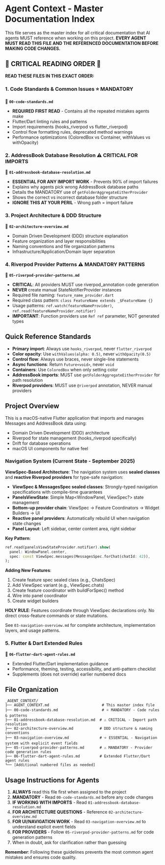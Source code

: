 # Agent Context - Master Documentation Index

This file serves as the master index for all critical documentation that AI agents MUST reference when working on this project. **EVERY AGENT MUST READ THIS FILE AND THE REFERENCED DOCUMENTATION BEFORE MAKING CODE CHANGES.**

## 🚨 CRITICAL READING ORDER 🚨

**READ THESE FILES IN THIS EXACT ORDER:**

### 1. Code Standards & Common Issues ⭐ MANDATORY

📁 **`00-code-standards.md`**

- **REQUIRED FIRST READ** - Contains all the repeated mistakes agents make
- Flutter/Dart linting rules and patterns
- Import requirements (hooks_riverpod vs flutter_riverpod)
- Control flow formatting rules, deprecated method warnings
- Performance optimizations (ColoredBox vs Container, withValues vs withOpacity)

### 2. AddressBook Database Resolution ⚠️ CRITICAL FOR IMPORTS

📁 **`01-addressbook-database-resolution.md`**

- **ESSENTIAL FOR ANY IMPORT WORK** - Prevents 90% of import failures
- Explains why agents pick wrong AddressBook database paths
- Details the MANDATORY use of `getFolderAggregateEitherProvider`
- Shows the correct vs incorrect database folder structure
- **IGNORE THIS AT YOUR PERIL** - Wrong path = import failure

### 3. Project Architecture & DDD Structure

📁 **`02-architecture-overview.md`**

- Domain Driven Development (DDD) structure explanation
- Feature organization and layer responsibilities
- Naming conventions and file organization patterns
- Infrastructure/Application/Domain layer separation

### 4. Riverpod Provider Patterns ⚠️ MANDATORY PATTERNS

📁 **`05-riverpod-provider-patterns.md`**

- **CRITICAL**: All providers MUST use riverpod_annotation code generation
- **NEVER** create manual StateNotifierProvider instances
- Required file naming: `feature_name_provider.dart`
- Required class pattern: `class FeatureName extends _$FeatureName {}`
- Usage patterns: `ref.watch(featureNameProvider)`, `ref.read(featureNameProvider.notifier)`
- **IMPORTANT**: Function providers use `Ref ref` parameter, NOT generated types

## Quick Reference Standards

- **Primary import**: Always use `hooks_riverpod`, never `flutter_riverpod`
- **Color opacity**: Use `withValues(alpha: 0.5)`, never `withOpacity(0.5)`
- **Control flow**: Always use braces, never single-line statements
- **Async functions**: Return `Future<void>`, never `void`
- **Containers**: Use `ColoredBox` when only setting color
- **AddressBook imports**: MUST use `getFolderAggregateEitherProvider` for path resolution
- **Riverpod providers**: MUST use `@riverpod` annotation, NEVER manual providers

## Project Overview

This is a macOS-native Flutter application that imports and manages Messages and AddressBook data using:

- Domain Driven Development (DDD) architecture
- Riverpod for state management (hooks_riverpod specifically)
- Drift for database operations
- macOS UI components for native feel

### Navigation System (Current State - September 2025)

**ViewSpec-Based Architecture**: The navigation system uses **sealed classes** and **reactive Riverpod providers** for type-safe navigation:

- **ViewSpec & MessagesSpec sealed classes**: Strongly-typed navigation specifications with compile-time guarantees
- **PanelsViewState**: Simple Map<WindowPanel, ViewSpec?> state management
- **Bottom-up provider chain**: ViewSpec → Feature Coordinators → Widget Builders → UI
- **Reactive panel providers**: Automatically rebuild UI when navigation state changes
- **Panel Layout**: Left sidebar, center content area, right sidebar

**Key Pattern**:

```dart
ref.read(panelsViewStateProvider.notifier).show(
  panel: WindowPanel.center,
  spec: const ViewSpec.messages(MessagesSpec.forChat(chatId: 42)),
);
```

**Adding New Features**:

1. Create feature spec sealed class (e.g., ChatsSpec)
2. Add ViewSpec variant (e.g., ViewSpec.chats)
3. Create feature coordinator with buildForSpec() method
4. Wire into panel coordinator
5. Create widget builders

**HOLY RULE**: Features coordinate through ViewSpec declarations only. No direct cross-feature commands or state mutations.

See `03-navigation-overview.md` for complete architecture, implementation layers, and usage patterns.

### 5. Flutter & Dart Extended Rules

📁 **`06-flutter-dart-agent-rules.md`**

- Extended Flutter/Dart implementation guidance
- Performance, theming, testing, accessibility, and anti-pattern checklist
- Supplements (does not override) earlier numbered docs

## File Organization

```
_AGENT_CONTEXT/
├── AGENT_CONTEXT.md                        # This master index file
├── 00-code-standards.md                    # ⭐ MANDATORY - Code rules & patterns
├── 01-addressbook-database-resolution.md  # ⚠️ CRITICAL - Import path resolution
├── 02-architecture-overview.md            # DDD structure & naming conventions
├── 03-navigation-overview.md              # ⭐ ESSENTIAL - Navigation system with explicit event fields
├── 05-riverpod-provider-patterns.md       # ⚠️ MANDATORY - Provider code generation rules
├── 06-flutter-dart-agent-rules.md         # Extended Flutter/Dart agent rules
└── [Additional numbered files as needed]
```

## Usage Instructions for Agents

1. **ALWAYS** read this file first when assigned to the project
2. **MANDATORY** - Read `00-code-standards.md` before any code changes
3. **IF WORKING WITH IMPORTS** - Read `01-addressbook-database-resolution.md`
4. **FOR ARCHITECTURE QUESTIONS** - Reference `02-architecture-overview.md`
5. **FOR UI/NAVIGATION WORK** - Read `03-navigation-overview.md` to understand explicit event fields
6. **FOR PROVIDERS** - Follow `05-riverpod-provider-patterns.md` for code generation patterns
7. When in doubt, ask for clarification rather than guessing

**Remember**: Following these guidelines prevents the most common agent mistakes and ensures code quality.

